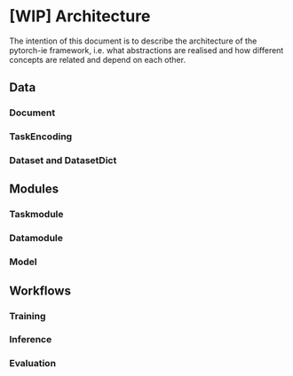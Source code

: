 # [WIP] Architecture

The intention of this document is to describe the architecture of the pytorch-ie framework, i.e. what abstractions
are realised and how different concepts are related and depend on each other.

## Data

### Document

### TaskEncoding

### Dataset and DatasetDict

## Modules

### Taskmodule

### Datamodule

### Model

## Workflows

### Training

### Inference

### Evaluation
